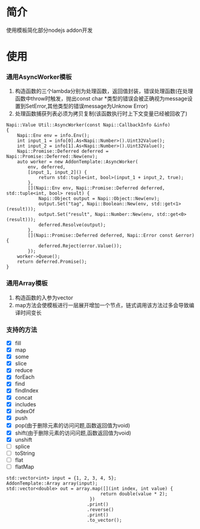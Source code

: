 # 简介

使用模板简化部分nodejs addon开发

# 使用

### 通用AsyncWorker模板
1. 构造函数的三个lambda分别为处理函数，返回值封装，错误处理函数(在处理函数中throw时触发，抛出const char *类型的错误会被正确视为message设置到SetError,其他类型的错误message为Unknow Error)
2. 处理函数捕获列表必须为拷贝复制(该函数执行时上下文变量已经被回收了)
```
Napi::Value Util::AsyncWorker(const Napi::CallbackInfo &info)
{
    Napi::Env env = info.Env();
    int input_1 = info[0].As<Napi::Number>().Uint32Value();
    int input_2 = info[1].As<Napi::Number>().Uint32Value();
    Napi::Promise::Deferred deferred = Napi::Promise::Deferred::New(env);
    auto worker = new AddonTemplate::AsyncWorker(
        env, deferred,
        [input_1, input_2]() {
            return std::tuple<int, bool>(input_1 + input_2, true);
        },
        [](Napi::Env env, Napi::Promise::Deferred deferred, std::tuple<int, bool> result) {
            Napi::Object output = Napi::Object::New(env);
            output.Set("tag", Napi::Boolean::New(env, std::get<1>(result)));
            output.Set("result", Napi::Number::New(env, std::get<0>(result)));
            deferred.Resolve(output);
        },
        [](Napi::Promise::Deferred deferred, Napi::Error const &error) {
            deferred.Reject(error.Value());
        });
    worker->Queue();
    return deferred.Promise();
}

```

### 通用Array模板
1. 构造函数的入参为vector
2. map方法会使模板进行一层展开增加一个节点，链式调用该方法过多会导致编译时间变长

### 支持的方法

- [x] fill
- [x] map
- [x] some
- [x] slice
- [x] reduce
- [x] forEach
- [x] find
- [x] findIndex
- [x] concat
- [x] includes
- [x] indexOf
- [x] push
- [x] pop(由于删除元素的访问问题,函数返回值为void)
- [x] shift(由于删除元素的访问问题,函数返回值为void)
- [x] unshift
- [ ] splice
- [ ] toString
- [ ] flat
- [ ] flatMap
```
std::vector<int> input = {1, 2, 3, 4, 5};
AddonTemplate::Array array(input);
std::vector<double> out = array.map([](int index, int value) {
                                   return double(value * 2);
                               })
                              .print()
                              .reverse()
                              .print()
                              .to_vector();
```